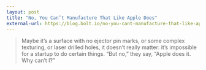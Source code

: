```yaml
---
layout: post
title: "No, You Can’t Manufacture That Like Apple Does"
external-url: https://blog.bolt.io/no-you-cant-manufacture-that-like-apple-does-93bea02a3bbf#.2gvnthazh
---
```


>Maybe it’s a surface with no ejector pin marks, or some complex texturing, or laser drilled holes, it doesn’t really matter: it’s impossible for a startup to do certain things. “But no,” they say, “Apple does it. Why can’t I?”